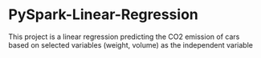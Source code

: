 # PySpark-Linear-Regression
This project is a linear regression predicting the CO2 emission of cars based on selected variables (weight, volume) as the independent variable
